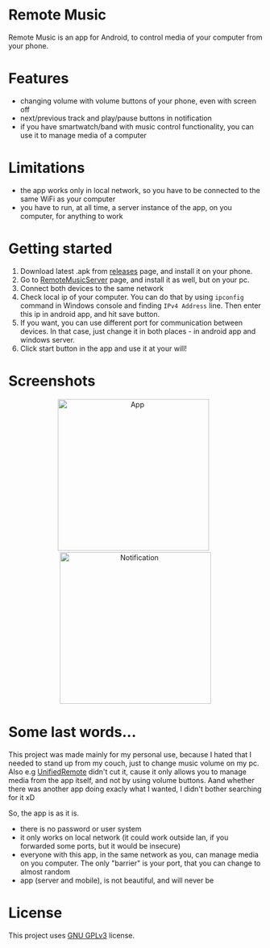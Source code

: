 # Remote Music

Remote Music is an app for Android, to control media of your computer from your phone.


# Features
- changing volume with volume buttons of your phone, even with screen off
- next/previous track and play/pause buttons in notification
- if you have smartwatch/band with music control functionality, you can use it to manage media of a computer


# Limitations
- the app works only in local network, so you have to be connected to the same WiFi as your computer
- you have to run, at all time, a server instance of the app, on you computer, for anything to work


# Getting started
1. Download latest .apk from [releases](https://github.com/Ynfuien/RemoteMusic/releases) page, and install it on your phone.
2. Go to [RemoteMusicServer](https://github.com/Ynfuien/RemoteMusicServer) page, and install it as well, but on your pc.
3. Connect both devices to the same network
4. Check local ip of your computer. You can do that by using `ipconfig` command in Windows console and finding `IPv4 Address` line. Then enter this ip in android app, and hit save button.
5. If you want, you can use different port for communication between devices. In that case, just change it in both places - in android app and windows server.
6. Click start button in the app and use it at your will!


# Screenshots
<p align="center">
  <img src="https://i.imgur.com/PtzCmZk.jpg" alt="App" width="300px">
    &nbsp;
  <img src="https://i.imgur.com/t8PGAt7.jpg" alt="Notification" width="300px">
</p>

# Some last words...
This project was made mainly for my personal use, because I hated that I needed to stand up from my couch, just to change music volume on my pc. Also e.g [UnifiedRemote](https://www.unifiedremote.com/) didn't cut it, cause it only allows you to manage media from the app itself, and not by using volume buttons. Aand whether there was another app doing exacly what I wanted, I didn't bother searching for it xD

So, the app is as it is.
- there is no password or user system
- it only works on local network (it could work outside lan, if you forwarded some ports, but it would be insecure)
- everyone with this app, in the same network as you, can manage media on you computer. The only "barrier" is your port, that you can change to almost random
- app (server and mobile), is not beautiful, and will never be


# License
This project uses [GNU GPLv3](https://github.com/Ynfuien/RemoteMusicServer/blob/main/LICENSE.txt) license.